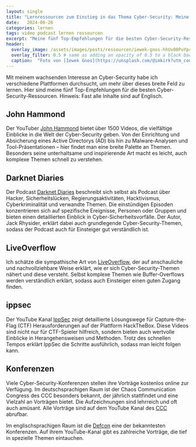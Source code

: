 ```yaml
---
layout: single
title: "Lernressourcen zum Einstieg in das Thema Cyber-Security: Meine Top 5 Empfehlungen"
date:   2024-06-26 
categories: lernen
tags: video podcast lernen ressourcen
excerpt: "Meine fünf Top-Empfehlungen für die besten Cyber-Security-Ressourcen."
header:
  overlay_image: /assets/images/posts/ressourcen/iewek-gnos-hhUx08PuYpc-unsplash.png
  overlay_filter: 0.5 # same as adding an opacity of 0.5 to a black background
  caption:  "Foto von [Iewek Gnos](https://unsplash.com/@imkirk?utm_content=creditCopyText&utm_medium=referral&utm_source=unsplash) auf [Unsplash](https://unsplash.com/photos/macbook-pro-on-white-wooden-desk-hhUx08PuYpc?utm_content=creditCopyText&utm_medium=referral&utm_source=unsplash)"
---
```

Mit meinem wachsenden Interesse an Cyber-Security habe ich verschiedene Plattformen durchsucht, um mehr über dieses breite Feld zu lernen. Hier sind meine fünf Top-Empfehlungen für die besten Cyber-Security-Ressourcen. Hinweis: Fast alle Inhalte sind auf Englisch.

## John Hammond

Der YouTuber [John Hammond][jh] bietet über 1500 Videos, die vielfältige Einblicke in die Welt der Cyber-Security geben. Von der Einrichtung und Absicherung eines Active Directorys (AD) bis hin zu Malware-Analysen und Tool-Präsentationen – hier findet man eine breite Palette an Themen. Besonders seine unterhaltsame und inspirierende Art macht es leicht, auch komplexe Themen schnell zu verstehen.

## Darknet Diaries

Der Podcast [Darknet Diaries][dd] beschreibt sich selbst als Podcast über Hacker, Sicherheitslücken, Regierungsaktivitäten, Hacktivismus, Cyberkriminalität und verwandte Themen. Die einstündigen Episoden konzentrieren sich auf spezifische Ereignisse, Personen oder Gruppen und bieten einen detaillierten Einblick in Cyber-Sicherheitsvorfälle. Der Autor, Jack Rhysider, erklärt dabei auch grundlegende Cyber-Security-Themen, sodass der Podcast auch für Einsteiger gut verständlich ist.

## LiveOverflow

Ich schätze die sympathische Art von [LiveOverflow][live], der auf anschauliche und nachvollziehbare Weise erklärt, wie er sich Cyber-Security-Themen nähert und diese versteht. Selbst komplexe Themen wie Buffer-Overflows werden verständlich erklärt, sodass auch Einsteiger einen guten Zugang finden.

## ippsec

Der YouTube Kanal [IppSec][ipp] zeigt detaillierte Lösungswege für Capture-the-Flag (CTF) Herausforderungen auf der Plattform HackTheBox. Diese Videos sind nicht nur für CTF-Spieler hilfreich, sondern bieten auch wertvolle Einblicke in Herangehensweisen und Methoden. Trotz des schnellen Tempos erklärt IppSec die Schritte ausführlich, sodass man leicht folgen kann.

## Konferenzen

Viele Cyber-Security-Konferenzen stellen ihre Vorträge kostenlos online zur Verfügung. Im deutschsprachigen Raum ist der Chaos Communication Congress des CCC besonders bekannt, der jährlich stattfindet und eine Vielzahl an Vorträgen bietet. Die Aufzeichnungen sind lehrreich und oft auch amüsant. Alle Vorträge sind auf dem YouTube Kanal des [CCC][ccc] abrufbar.

Im englischsprachigen Raum ist die [Defcon][defcon] eine der bekanntesten Konferenzen. Auf ihrem YouTube-Kanal gibt es zahlreiche Vorträge, die tief in spezielle Themen eintauchen.

[jh]: https://www.youtube.com/@_JohnHammond
[dd]: https://darknetdiaries.com/
[ipp]: https://www.youtube.com/@ippsec
[live]: https://www.youtube.com/@LiveOverflow
[ccc]: https://www.youtube.com/@mediacccde
[defcon]: https://www.youtube.com/@DEFCONConference
